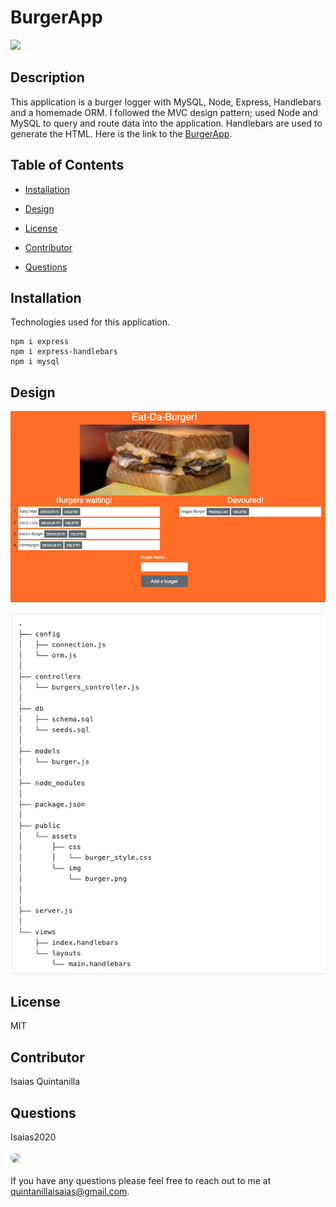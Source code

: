 
# BurgerApp

<p>
<a>
<img src="https://img.shields.io/badge/License-MIT-blueviolet"/></a>
</p>

## Description 

This application is a burger logger with MySQL, Node, Express, Handlebars and a homemade ORM.  I followed the MVC design pattern; used Node and MySQL to query and route data into the application.  Handlebars are used to generate the HTML.  Here is the link to the [BurgerApp](https://rocky-chamber-59672.herokuapp.com/).

## Table of Contents

* [Installation](#Installation)

* [Design](#Design)

* [License](#License)

* [Contributor](#Contributor)

* [Questions](#Questions)

## Installation

Technologies used for this application.

  ```
  npm i express
  npm i express-handlebars
  npm i mysql
  ```

## Design

![Screenshot of working application](/public/assets/img/EatDaBurger.png)

![MVC design](/public/assets/img/MVCDesign.png)

## License

MIT

## Contributor

Isaias Quintanilla

## Questions
Isaias2020
<br><br>
<img src="https://avatars.githubusercontent.com/u/59813695?" height="100" style="border-radius:50%">
<br><br>
If you have any questions please feel free to reach out to me at quintanillaisaias@gmail.com.

